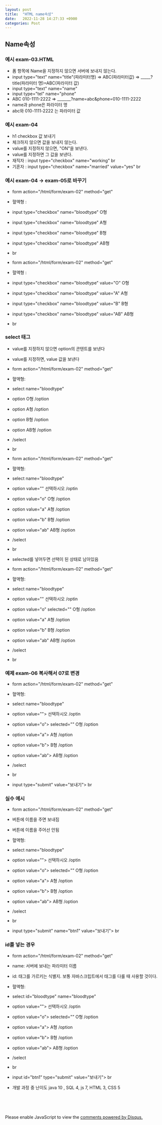 ```yaml
---
layout: post
title:  "HTML name속성"
date:   2022-11-28 14:27:33 +0900
categories: Post
---
```


## Name속성
### 예시 exam-03.HTML
* 폼 항목에 Name을 지정하지 않으면 서버에 보내지 않는다.
* input type="text" name="title"(파라미터명) => ABC(파라미터값) => _____?title(파라미터 명)=ABC(파라미터 값)
* input type="text" name="name"
* input type="tel" name="phone"
* ABC 010-1111-2222 => _______?name=abc&phone=010-1111-2222
* name과 phone은 파라미터 명
* abc와 010-1111-2222 는 파라미터 값

### 예시 exam-04

* h1 checkbox 값 보내기
* 체크하지 않으면 값을 보내지 않는다.
* value를 지정하지 않으면, "ON"을 보낸다.
* value를 지정하면 그 값을 보낸다.
* 재직자 : input type="checkbox" name="working" br
* 기혼자 : input type="checkbox" name="married" value="yes" br

### 예시 exam-04 -> exam-05로 바꾸기

* form action="/html/form/exam-02" method="get"

* 혈액형 : 
* input type="checkbox" name="bloodtype" O형
* input type="checkbox" name="bloodtype" A형
* input type="checkbox" name="bloodtype" B형
* input type="checkbox" name="bloodtype" AB형
* br

* form action="/html/form/exam-02" method="get"

* 혈액형 : 
* input type="checkbox" name="bloodtype" value="O" O형
* input type="checkbox" name="bloodtype" value="A" A형
* input type="checkbox" name="bloodtype" value="B" B형
* input type="checkbox" name="bloodtype" value="AB" AB형 
* br

### select 태그

* value를 지정하지 않으면 option의 콘텐트를 보낸다
* value를 지정하면, value 값을 보낸다

* form action="/html/form/exam-02" method="get"

* 혈액형:
* select name="bloodtype"
* option O형 /option
* option A형 /option
* option B형 /option
* option AB형 /option
* /select
* br

* form action="/html/form/exam-02" method="get"

* 혈액형:
* select name="bloodtype"
* option value="" 선택하시오 /optin
* option value="o" O형 /option
* option value="a" A형 /option
* option value="b" B형 /option
* option value="ab" AB형 /option
* /select
* br

* selected를 넣어두면 선택이 된 상태로 남아있음

* form action="/html/form/exam-02" method="get"

* 혈액형:
* select name="bloodtype"
* option value="" 선택하시오 /optin
* option value="o" selected="" O형 /option
* option value="a" A형 /option
* option value="b" B형 /option
* option value="ab" AB형 /option
* /select
* br

### 예제 exam-06 복사해서 07로 변경

* form action="/html/form/exam-02" method="get"

* 혈액형:
* select name="bloodtype"
* option value=""> 선택하시오 /optin
* option value="o"> selected="" O형 /option
* option value="a"> A형 /option
* option value="b"> B형 /option
* option value="ab"> AB형 /option
* /select
* br
* input type="submit" value="보내기"> br

### 실수 예시

* form action="/html/form/exam-02" method="get"

* 버튼에 이름을 주면 보내짐
* 버튼에 이름을 주어선 안됨

* 혈액형:
* select name="bloodtype"
* option value=""> 선택하시오 /optin
* option value="o"> selected="" O형 /option
* option value="a"> A형 /option
* option value="b"> B형 /option
* option value="ab"> AB형 /option
* /select
* br
* input type="submit" name="btn1" value="보내기"> br

### id를 넣는 경우

* form action="/html/form/exam-02" method="get"

* name: 서버에 보내는 파라미터 이름
* id: 태그를 가르키는 식별지. 보통 자바스크립트에서 태그를 다룰 때 사용할 것이다.


* 혈액형:
* select id="bloodtype" name="bloodtype"
* option value=""> 선택하시오 /optin
* option value="o"> selected="" O형 /option
* option value="a"> A형 /option
* option value="b"> B형 /option
* option value="ab"> AB형 /option
* /select
* br
* input id="btn1" type="submit" value="보내기"> br

* 개발 과정 중 난이도 java 10 , SQL 4, js 7, HTML 3, CSS 5






<br><br><br>

<div id="disqus_thread"></div>
<script>
    /**
    *  RECOMMENDED CONFIGURATION VARIABLES: EDIT AND UNCOMMENT THE SECTION BELOW TO INSERT DYNAMIC VALUES FROM YOUR PLATFORM OR CMS.
    *  LEARN WHY DEFINING THESE VARIABLES IS IMPORTANT: https://disqus.com/admin/universalcode/#configuration-variables    */
    /*
    var disqus_config = function () {
    this.page.url = PAGE_URL;  // Replace PAGE_URL with your page's canonical URL variable
    this.page.identifier = PAGE_IDENTIFIER; // Replace PAGE_IDENTIFIER with your page's unique identifier variable
    };
    */
    (function() { // DON'T EDIT BELOW THIS LINE
    var d = document, s = d.createElement('script');
    s.src = 'https://melonweb.disqus.com/embed.js';
    s.setAttribute('data-timestamp', +new Date());
    (d.head || d.body).appendChild(s);
    })();
</script>
<noscript>Please enable JavaScript to view the <a href="https://disqus.com/?ref_noscript">comments powered by Disqus.</a></noscript>